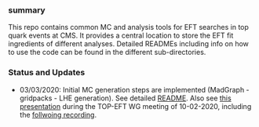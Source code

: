 ### summary 
This repo contains common MC and analysis tools for EFT searches in top quark events at CMS. 
It provides a central location to store the EFT fit ingredients of different analyses.
Detailed READMEs including info on how to use the code can be found in the different sub-directories.

### Status and Updates
   - 03/03/2020: Initial MC generation steps are implemented (MadGraph - gridpacks - LHE generation). See detailed [README](mcgeneration/README.md). Also see [this
   presentation](https://indico.cern.ch/event/886283/#3-common-eft-tools-on-github) during the TOP-EFT WG meeting of 10-02-2020, including the [follwoing
   recording](https://vidyoreplay.cern.ch/replay/showRecordingExternal.html?key=VxwX85aPqlP5UIb).
